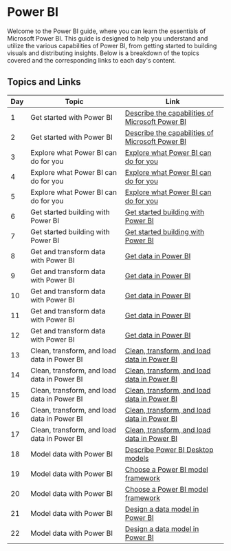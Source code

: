 # Power BI

Welcome to the Power BI guide, where you can learn the essentials of Microsoft Power BI. This guide is designed to help you understand and utilize the various capabilities of Power BI, from getting started to building visuals and distributing insights. Below is a breakdown of the topics covered and the corresponding links to each day's content.

## Topics and Links

| Day | Topic                                        | Link                                |
|-----|----------------------------------------------|-------------------------------------|
| 1   | Get started with Power BI                     | [Describe the capabilities of Microsoft Power BI](link-to-day1)          |
| 2   | Get started with Power BI                     | [Describe the capabilities of Microsoft Power BI](link-to-day2)          |
| 3   | Explore what Power BI can do for you           | [Explore what Power BI can do for you](link-to-day3)                     |
| 4   | Explore what Power BI can do for you           | [Explore what Power BI can do for you](link-to-day4)                     |
| 5   | Explore what Power BI can do for you           | [Explore what Power BI can do for you](link-to-day5)                     |
| 6   | Get started building with Power BI             | [Get started building with Power BI](link-to-day6)                       |
| 7   | Get started building with Power BI             | [Get started building with Power BI](link-to-day7)                       |
| 8   | Get and transform data with Power BI           | [Get data in Power BI](link-to-day8)                                      |
| 9   | Get and transform data with Power BI           | [Get data in Power BI](link-to-day9)                                      |
| 10  | Get and transform data with Power BI           | [Get data in Power BI](link-to-day10)                                     |
| 11  | Get and transform data with Power BI           | [Get data in Power BI](link-to-day11)                                     |
| 12  | Get and transform data with Power BI           | [Get data in Power BI](link-to-day12)                                     |
| 13  | Clean, transform, and load data in Power BI    | [Clean, transform, and load data in Power BI](link-to-day13)              |
| 14  | Clean, transform, and load data in Power BI    | [Clean, transform, and load data in Power BI](link-to-day14)              |
| 15  | Clean, transform, and load data in Power BI    | [Clean, transform, and load data in Power BI](link-to-day15)              |
| 16  | Clean, transform, and load data in Power BI    | [Clean, transform, and load data in Power BI](link-to-day16)              |
| 17  | Clean, transform, and load data in Power BI    | [Clean, transform, and load data in Power BI](link-to-day17)              |
| 18  | Model data with Power BI                       | [Describe Power BI Desktop models](link-to-day18)                         |
| 19  | Model data with Power BI                       | [Choose a Power BI model framework](link-to-day19)                         |
| 20  | Model data with Power BI                       | [Choose a Power BI model framework](link-to-day20)                         |
| 21  | Model data with Power BI                       | [Design a data model in Power BI](link-to-day21)                           |
| 22  | Model data with Power BI                       | [Design a data model in Power BI](link-to-day22)                           |

